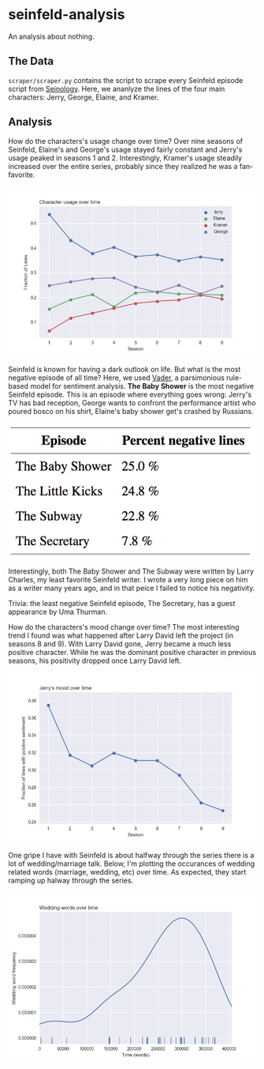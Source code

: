 # seinfeld-analysis
An analysis about nothing.

## The Data

`scraper/scraper.py` contains the script to scrape every Seinfeld episode script from [Seinology](http://www.seinology.com/).  Here, we ananlyze the lines of the four main characters: Jerry, George, Elaine, and Kramer.

## Analysis

How do the characters's usage change over time?  Over nine seasons of Seinfeld, Elaine's and George's usage stayed fairly constant and Jerry's usage peaked in seasons 1 and 2. Interestingly, Kramer's usage steadily increased over the entire series, probably since they realized he was a fan-favorite.

![usage](plots/character_usage.png)

Seinfeld is known for having a dark outlook on life.  But what is the most negative episode of all time?  Here, we used [Vader](http://www.nltk.org/_modules/nltk/sentiment/vader.html), a parsimonious rule-based model for sentiment analysis. **The Baby Shower** is the most negative Seinfeld episode.  This is an episode where everything goes wrong: Jerry's TV has bad reception, George wants to confront the performance artist who poured bosco on his shirt, Elaine's baby shower get's crashed by Russians.

![negativity](imgs/negative_episodes.jpg)

Interestingly, both The Baby Shower and The Subway were written by Larry Charles, my least favorite Seinfeld writer.  I wrote a very long piece on him as a writer many years ago, and in that peice I failed to notice his negativity.

Trivia: the least negative Seinfeld episode, The Secretary, has a guest appearance by Uma Thurman.

How do the characters's mood change over time? The most interesting trend I found was what happened after Larry David left the project (in seasons 8 and 9).  With Larry David gone, Jerry became a much less positive character.  While he was the dominant positive character in previous seasons, his positivity dropped once Larry David left.

![Jerry's Mood](plots/jerry_mood.png)

One gripe I have with Seinfeld is about halfway through the series there is a lot of wedding/marriage talk.  Below, I'm plotting the occurances of wedding related words (marriage, wedding, etc) over time.  As expected, they start ramping up halway through the series.

![wedding](plots/Wedding_frequency.png)
